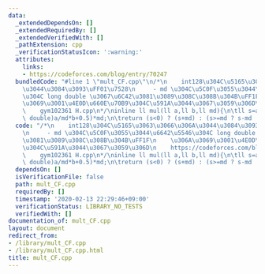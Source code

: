 ```yaml
---
data:
  _extendedDependsOn: []
  _extendedRequiredBy: []
  _extendedVerifiedWith: []
  _pathExtension: cpp
  _verificationStatusIcon: ':warning:'
  attributes:
    links:
    - https://codeforces.com/blog/entry/70247
  bundledCode: "#line 1 \"mult_CF.cpp\"\n/*\n    int128\u304C\u5165\u3063\u3066\u306A\
    \u3044\u3084\u3093\uFF01\u7528\n     - md \u304C\u5C0F\u3055\u3044\u6642\u5546\
    \u304C long double \u3067\u6C42\u3081\u3089\u308C\u308B\u304B\uFF1F\n    \u306A\
    \u3069\u3001\u4E0D\u660E\u70B9\u304C\u591A\u3044\u3067\u3059\u306D\n    https://codeforces.com/blog/entry/70247\n\
    \    gym102361 H.cpp\n*/\ninline ll mul(ll a,ll b,ll md){\n\tll s=a*b-ll((long\
    \ double)a/md*b+0.5)*md;\n\treturn (s<0) ? (s+md) : (s>=md ? s-md : s);\n}\n"
  code: "/*\n    int128\u304C\u5165\u3063\u3066\u306A\u3044\u3084\u3093\uFF01\u7528\
    \n     - md \u304C\u5C0F\u3055\u3044\u6642\u5546\u304C long double \u3067\u6C42\
    \u3081\u3089\u308C\u308B\u304B\uFF1F\n    \u306A\u3069\u3001\u4E0D\u660E\u70B9\
    \u304C\u591A\u3044\u3067\u3059\u306D\n    https://codeforces.com/blog/entry/70247\n\
    \    gym102361 H.cpp\n*/\ninline ll mul(ll a,ll b,ll md){\n\tll s=a*b-ll((long\
    \ double)a/md*b+0.5)*md;\n\treturn (s<0) ? (s+md) : (s>=md ? s-md : s);\n}"
  dependsOn: []
  isVerificationFile: false
  path: mult_CF.cpp
  requiredBy: []
  timestamp: '2020-02-13 22:29:46+09:00'
  verificationStatus: LIBRARY_NO_TESTS
  verifiedWith: []
documentation_of: mult_CF.cpp
layout: document
redirect_from:
- /library/mult_CF.cpp
- /library/mult_CF.cpp.html
title: mult_CF.cpp
---
```

